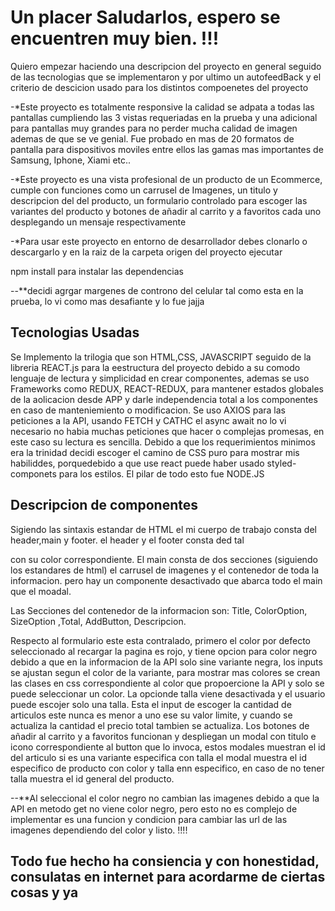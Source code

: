 # Un placer Saludarlos, espero se encuentren muy bien. !!!

Quiero empezar haciendo una descripcion del proyecto en general seguido de las tecnologias que se implementaron  y por ultimo un autofeedBack y el criterio de descicion usado para los distintos compoenetes del proyecto

-*Este proyecto es totalmente responsive la calidad se adpata a todas las pantallas cumpliendo las 3 vistas requeriadas en la prueba y una adicional para pantallas muy grandes para no perder mucha calidad de imagen ademas de que se ve genial. Fue probado en mas de 20 formatos de pantalla para dispositivos moviles entre ellos las gamas mas importantes de Samsung, Iphone, Xiami etc.. 


-*Este proyecto es una vista profesional de un producto de un Ecommerce,  cumple con funciones como un carrusel de Imagenes, un titulo y descripcion del 
del producto, un formulario controlado para escoger las variantes del producto y botones de añadir al carrito y a favoritos cada uno desplegando un mensaje respectivamente

-*Para usar este  proyecto en entorno de desarrollador debes clonarlo o descargarlo y en la raiz de la carpeta origen del proyecto ejecutar 
  
  npm install     para instalar las dependencias 

--**decidi agrgar margenes de controno del celular tal como esta en la prueba, lo vi como mas desafiante y lo fue jajja


<h2> Tecnologias Usadas </h2>
 
 Se Implemento la trilogia que son HTML,CSS, JAVASCRIPT  seguido de la libreria REACT.js para la eestructura del proyecto debido a su comodo lenguaje de lectura y simplicidad en crear componentes, ademas se uso Frameworks como REDUX, REACT-REDUX, para mantener estados globales de la aolicacion desde APP y darle independencia total a los componentes en caso de manteniemiento o modificacion. Se uso AXIOS para  las peticiones a la API, usando FETCH y CATHC el async await no lo vi necesario no habia muchas peticiones que hacer o complejas promesas, en este caso su lectura es sencilla. Debido a que los requerimientos minimos era la trinidad decidi escoger el camino de CSS puro para mostrar mis habiliddes, porquedebido a que use react puede haber usado styled-componets para los estilos. El pilar de todo esto fue NODE.JS
 
 
 <h2> Descripcion de componentes </h2>
 
 Sigiendo las sintaxis estandar de HTML el mi cuerpo de trabajo consta del header,main y footer. el header y el footer consta ded tal <nav> con su color  correspondiente. El main consta de dos secciones (siguiendo los estandares de html) el carrusel de imagenes y el contenedor de toda la informacion. pero  hay un componente desactivado que abarca todo el main que el moadal.  

  Las Secciones del contenedor de la informacion son:  Title, ColorOption, SizeOption ,Total, AddButton, Descripcion.
  
  Respecto al formulario este esta contralado, primero el color por defecto seleccionado al recargar la pagina es rojo, y tiene opcion para color negro debido a que en la informacion de la API solo sine variante negra, los inputs se ajustan segun el color de la variante, para mostrar mas colores se crean las clases en css correspondiente al color que propoercione la API y solo se puede seleccionar un color. La opcionde talla viene desactivada y el usuario puede escojer solo una talla. Esta el input de escoger la cantidad de articulos este nunca es menor a uno ese su valor limite, y cuando se actualiza la cantidad el precio total tambien se actualiza. Los botones de añadir al carrito y a favoritos funcionan y despliegan un modal con titulo e icono correspondiente al button que lo invoca, estos modales muestran el id del articulo si es una variante especifica con talla el modal muestra el id especifico de producto con color y talla enn especifico, en caso de no tener talla muestra el id general del producto.
  
  
  --**Al seleccional el color negro no cambian las imagenes debido a que la API en metodo get no viene color negro, pero esto no es complejo de implementar es una funcion y condicion para cambiar las url de las imagenes dependiendo del color y listo. !!!!

 <H2> Todo fue hecho ha consiencia y con honestidad, consulatas en internet para acordarme de ciertas cosas y ya<!H2>
  
  
